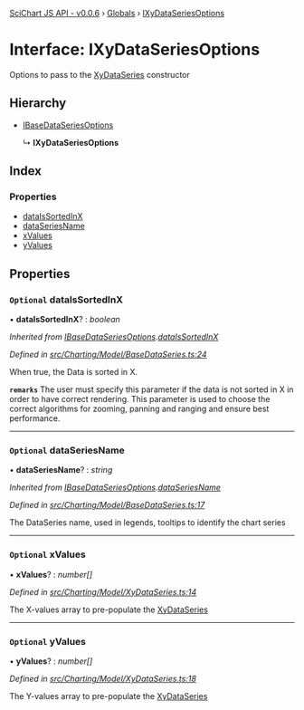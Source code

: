 [SciChart JS API - v0.0.6](../README.md) › [Globals](../globals.md) › [IXyDataSeriesOptions](ixydataseriesoptions.md)

# Interface: IXyDataSeriesOptions

Options to pass to the [XyDataSeries](../classes/xydataseries.md) constructor

## Hierarchy

* [IBaseDataSeriesOptions](ibasedataseriesoptions.md)

  ↳ **IXyDataSeriesOptions**

## Index

### Properties

* [dataIsSortedInX](ixydataseriesoptions.md#optional-dataissortedinx)
* [dataSeriesName](ixydataseriesoptions.md#optional-dataseriesname)
* [xValues](ixydataseriesoptions.md#optional-xvalues)
* [yValues](ixydataseriesoptions.md#optional-yvalues)

## Properties

### `Optional` dataIsSortedInX

• **dataIsSortedInX**? : *boolean*

*Inherited from [IBaseDataSeriesOptions](ibasedataseriesoptions.md).[dataIsSortedInX](ibasedataseriesoptions.md#optional-dataissortedinx)*

*Defined in [src/Charting/Model/BaseDataSeries.ts:24](https://github.com/ABTSoftware/SciChart.Dev/blob/34ff3115c2/Web/src/SciChart/src/Charting/Model/BaseDataSeries.ts#L24)*

When true, the Data is sorted in X.

**`remarks`** The user must specify this parameter if the data is not sorted in X
in order to have correct rendering. This parameter is used to choose the correct
algorithms for zooming, panning and ranging and ensure best performance.

___

### `Optional` dataSeriesName

• **dataSeriesName**? : *string*

*Inherited from [IBaseDataSeriesOptions](ibasedataseriesoptions.md).[dataSeriesName](ibasedataseriesoptions.md#optional-dataseriesname)*

*Defined in [src/Charting/Model/BaseDataSeries.ts:17](https://github.com/ABTSoftware/SciChart.Dev/blob/34ff3115c2/Web/src/SciChart/src/Charting/Model/BaseDataSeries.ts#L17)*

The DataSeries name, used in legends, tooltips to identify the chart series

___

### `Optional` xValues

• **xValues**? : *number[]*

*Defined in [src/Charting/Model/XyDataSeries.ts:14](https://github.com/ABTSoftware/SciChart.Dev/blob/34ff3115c2/Web/src/SciChart/src/Charting/Model/XyDataSeries.ts#L14)*

The X-values array to pre-populate the [XyDataSeries](../classes/xydataseries.md)

___

### `Optional` yValues

• **yValues**? : *number[]*

*Defined in [src/Charting/Model/XyDataSeries.ts:18](https://github.com/ABTSoftware/SciChart.Dev/blob/34ff3115c2/Web/src/SciChart/src/Charting/Model/XyDataSeries.ts#L18)*

The Y-values array to pre-populate the [XyDataSeries](../classes/xydataseries.md)
